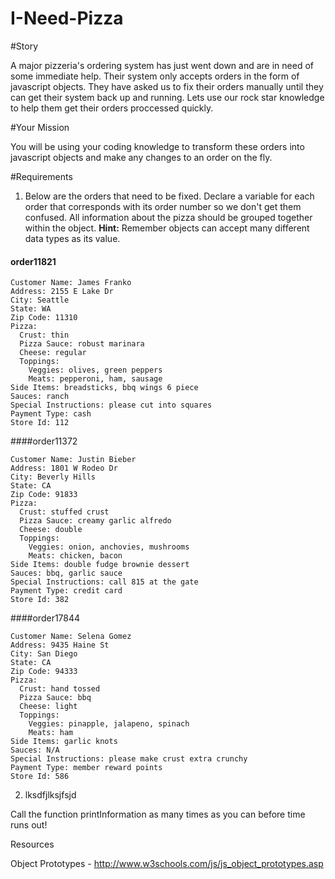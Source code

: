 # I-Need-Pizza

#Story

A major pizzeria's ordering system has just went down and are in need of some immediate help. Their system only accepts orders in the form of javascript objects. They have asked us to fix their orders manually until they can get their system back up and running. Lets use our rock star knowledge to help them get their orders proccessed quickly.

#Your Mission

You will be using your coding knowledge to transform these orders into javascript objects and make any changes to an order on the fly. 

#Requirements

1. Below are the orders that need to be fixed. Declare a variable for each order that corresponds with its order number so we don't get them confused. All information about the pizza should be grouped together within the object. **Hint:** Remember objects can accept many different data types as its value.
  
  #### order11821
```
Customer Name: James Franko                                                         
Address: 2155 E Lake Dr
City: Seattle
State: WA
Zip Code: 11310
Pizza:
  Crust: thin
  Pizza Sauce: robust marinara
  Cheese: regular
  Toppings:
    Veggies: olives, green peppers
    Meats: pepperoni, ham, sausage
Side Items: breadsticks, bbq wings 6 piece
Sauces: ranch
Special Instructions: please cut into squares
Payment Type: cash
Store Id: 112
```

####order11372
```
Customer Name: Justin Bieber                                                        
Address: 1801 W Rodeo Dr
City: Beverly Hills
State: CA
Zip Code: 91833
Pizza:
  Crust: stuffed crust
  Pizza Sauce: creamy garlic alfredo  
  Cheese: double
  Toppings:
    Veggies: onion, anchovies, mushrooms
    Meats: chicken, bacon
Side Items: double fudge brownie dessert
Sauces: bbq, garlic sauce
Special Instructions: call 815 at the gate
Payment Type: credit card
Store Id: 382
```
####order17844
```
Customer Name: Selena Gomez                                                        
Address: 9435 Haine St
City: San Diego
State: CA
Zip Code: 94333
Pizza:
  Crust: hand tossed
  Pizza Sauce: bbq 
  Cheese: light
  Toppings:
    Veggies: pinapple, jalapeno, spinach
    Meats: ham
Side Items: garlic knots
Sauces: N/A
Special Instructions: please make crust extra crunchy
Payment Type: member reward points
Store Id: 586
```

2. lksdfjlksjfsjd

Call the function printInformation as many times as you can before time runs out!

Resources

Object Prototypes - http://www.w3schools.com/js/js_object_prototypes.asp
